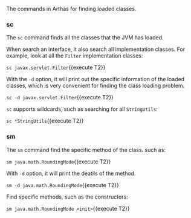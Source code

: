 The commands in Arthas for finding loaded classes.

### sc

The `sc` command finds all the classes that the JVM has loaded.

When search an interface, it also search all implementation classes. For example, look at all the `Filter` implementation classes:

`sc javax.servlet.Filter`{{execute T2}}

With the `-d` option, it will print out the specific information of the loaded classes, which is very convenient for finding the class loading problem.

`sc -d javax.servlet.Filter`{{execute T2}}

`sc` supports wildcards, such as searching for all `StringUtils`:

`sc *StringUtils`{{execute T2}}

### sm

The `sm` command find the specific method of the class. such as:

`sm java.math.RoundingMode`{{execute T2}}

With `-d` option, it will print the deatils of the method.

`sm -d java.math.RoundingMode`{{execute T2}}

Find specific methods, such as the constructors:

`sm java.math.RoundingMode <init>`{{execute T2}}

